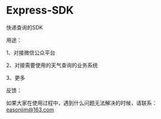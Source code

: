# Express-SDK
快递查询的SDK


用途：

1、对接微信公众平台

2、对接需要使用的天气查询的业务系统

3、更多

反馈：

如果大家在使用过程中，遇到什么问题无法解决的时候，请联系：easonjim@163.com
